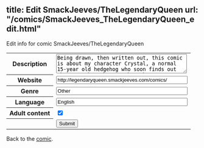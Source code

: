 title: Edit SmackJeeves/TheLegendaryQueen
url: "/comics/SmackJeeves_TheLegendaryQueen_edit.html"
---
Edit info for comic SmackJeeves/TheLegendaryQueen

<form name="comic" action="http://gaepostmail.appspot.com/comic/" method="post">
<table class="comicinfo">
<tr>
<th>Description</th><td><textarea name="description" cols="40" rows="3">Being drawn, then written out, this comic is about my character Crystal, a normal 15-year old hedgehog who soon finds out she's worth much more than she ever believed she could be. There will be love, fighting, death..friendship..and above all else, family and self importance. Journey along with her, as she becomes what everyone has been waiting for...and stays true to herself! Updates: Whenever I get pages drawn XD</textarea></td>
</tr>
<tr>
<th>Website</th><td><input type="text" name="url" value="http://legendaryqueen.smackjeeves.com/comics/" size="40"/></td>
</tr>
<tr>
<th>Genre</th><td><input type="text" name="genre" value="Other" size="40"/></td>
</tr>
<tr>
<th>Language</th><td><input type="text" name="language" value="English" size="40"/></td>
</tr>
<tr>
<th>Adult content</th><td><input type="checkbox" name="adult" value="adult" checked="checked"/></td>
</tr>
<tr>
<th></th><td>
<input type="hidden" name="comic" value="SmackJeeves_TheLegendaryQueen" />
<input type="submit" name="submit" value="Submit" />
</td>
</tr>
</table>
</form>

Back to the [comic](SmackJeeves_TheLegendaryQueen.html).
